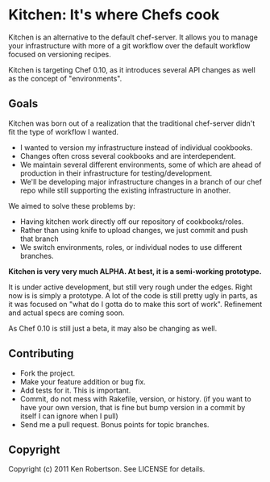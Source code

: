 Kitchen: It's where Chefs cook
==============================

Kitchen is an alternative to the default chef-server.  It allows you to manage your infrastructure with more of a git workflow over the default workflow focused on versioning recipes.

Kitchen is targeting Chef 0.10, as it introduces several API changes as well as the concept of "environments".

Goals
-----

Kitchen was born out of a realization that the traditional chef-server didn't fit the type of workflow I wanted.

* I wanted to version my infrastructure instead of individual cookbooks.
* Changes often cross several cookbooks and are interdependent.
* We maintain several different environments, some of which are ahead of production in their infrastructure for testing/development.
* We'll be developing major infrastructure changes in a branch of our chef repo while still supporting the existing infrastructure in another.

We aimed to solve these problems by:

* Having kitchen work directly off our repository of cookbooks/roles.
* Rather than using knife to upload changes, we just commit and push that branch
* We switch environments, roles, or individual nodes to use different branches.

**Kitchen is very very much ALPHA. At best, it is a semi-working prototype.**

It is under active development, but still very rough under the edges. Right now is is simply a prototype. A lot of the code is still pretty ugly in parts, as it was focused on "what do I gotta do to make this sort of work".  Refinement and actual specs are coming soon.

As Chef 0.10 is still just a beta, it may also be changing as well.

Contributing
------------

* Fork the project.
* Make your feature addition or bug fix.
* Add tests for it. This is important.
* Commit, do not mess with Rakefile, version, or history.
  (if you want to have your own version, that is fine but bump version in a commit by itself I can ignore when I pull)
* Send me a pull request. Bonus points for topic branches.

Copyright
---------

Copyright (c) 2011 Ken Robertson. See LICENSE for details.